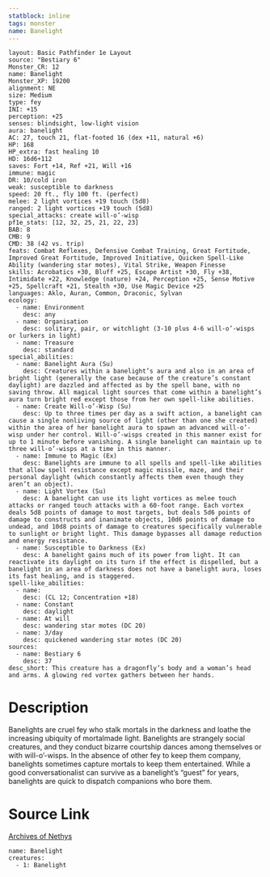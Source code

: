 ```yaml
---
statblock: inline
tags: monster
name: Banelight
---
```

```statblock
layout: Basic Pathfinder 1e Layout
source: "Bestiary 6"
Monster_CR: 12
name: Banelight
Monster_XP: 19200
alignment: NE
size: Medium
type: fey
INI: +15
perception: +25
senses: blindsight, low-light vision
aura: banelight
AC: 27, touch 21, flat-footed 16 (dex +11, natural +6)
HP: 168
HP_extra: fast healing 10
HD: 16d6+112
saves: Fort +14, Ref +21, Will +16
immune: magic
DR: 10/cold iron
weak: susceptible to darkness
speed: 20 ft., fly 100 ft. (perfect)
melee: 2 light vortices +19 touch (5d8)
ranged: 2 light vortices +19 touch (5d8)
special_attacks: create will-o’-wisp
pf1e_stats: [12, 32, 25, 21, 22, 23]
BAB: 8
CMB: 9
CMD: 38 (42 vs. trip)
feats: Combat Reflexes, Defensive Combat Training, Great Fortitude, Improved Great Fortitude, Improved Initiative, Quicken Spell-Like Ability (wandering star motes), Vital Strike, Weapon Finesse
skills: Acrobatics +30, Bluff +25, Escape Artist +30, Fly +38, Intimidate +22, Knowledge (nature) +24, Perception +25, Sense Motive +25, Spellcraft +21, Stealth +30, Use Magic Device +25
languages: Aklo, Auran, Common, Draconic, Sylvan
ecology:
  - name: Environment
    desc: any
  - name: Organisation
    desc: solitary, pair, or witchlight (3-10 plus 4-6 will-o’-wisps or lurkers in light)
  - name: Treasure
    desc: standard
special_abilities:
  - name: Banelight Aura (Su)
    desc: Creatures within a banelight’s aura and also in an area of bright light (generally the case because of the creature’s constant daylight) are dazzled and affected as by the spell bane, with no saving throw. All magical light sources that come within a banelight’s aura turn bright red except those from her own spell-like abilities.
  - name: Create Will-o’-Wisp (Su)
    desc: Up to three times per day as a swift action, a banelight can cause a single nonliving source of light (other than one she created) within the area of her banelight aura to spawn an advanced will-o’-wisp under her control. Will-o’-wisps created in this manner exist for up to 1 minute before vanishing. A single banelight can maintain up to three will-o’-wisps at a time in this manner.
  - name: Immune to Magic (Ex)
    desc: Banelights are immune to all spells and spell-like abilities that allow spell resistance except magic missile, maze, and their personal daylight (which constantly affects them even though they aren’t an object).
  - name: Light Vortex (Su)
    desc: A banelight can use its light vortices as melee touch attacks or ranged touch attacks with a 60-foot range. Each vortex deals 5d8 points of damage to most targets, but deals 5d6 points of damage to constructs and inanimate objects, 10d6 points of damage to undead, and 10d8 points of damage to creatures specifically vulnerable to sunlight or bright light. This damage bypasses all damage reduction and energy resistance.
  - name: Susceptible to Darkness (Ex)
    desc: A banelight gains much of its power from light. It can reactivate its daylight on its turn if the effect is dispelled, but a banelight in an area of darkness does not have a banelight aura, loses its fast healing, and is staggered.
spell-like_abilities:
  - name:
    desc: (CL 12; Concentration +18)
  - name: Constant
    desc: daylight
  - name: At will
    desc: wandering star motes (DC 20)
  - name: 3/day
    desc: quickened wandering star motes (DC 20)
sources:
  - name: Bestiary 6
    desc: 37
desc_short: This creature has a dragonfly’s body and a woman’s head and arms. A glowing red vortex gathers between her hands.
```
# Description
Banelights are cruel fey who stalk mortals in the darkness and loathe the increasing ubiquity of mortalmade light. Banelights are strangely social creatures, and they conduct bizarre courtship dances among themselves or with will-o’-wisps. In the absence of other fey to keep them company, banelights sometimes capture mortals to keep them entertained. While a good conversationalist can survive as a banelight’s “guest” for years, banelights are quick to dispatch companions who bore them.
# Source Link
[Archives of Nethys](https://aonprd.com/MonsterDisplay.aspx?ItemName=Banelight)
```encounter-table
name: Banelight
creatures:
  - 1: Banelight
```
